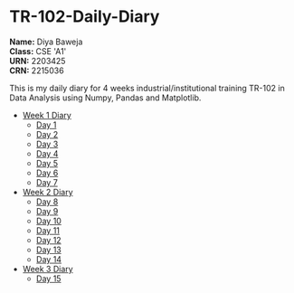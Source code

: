 # TR-102-Daily-Diary

**Name:** Diya Baweja<br>
**Class:** CSE 'A1'<br>
**URN:** 2203425<br>
**CRN:** 2215036

This is my daily diary for 4 weeks industrial/institutional training TR-102 in Data Analysis using Numpy, Pandas and Matplotlib.

- [Week 1 Diary](week1.md)
     - [Day 1](https://diya050.github.io/TR-102-Daily-Diary/week1.html#day-1)
     - [Day 2](https://diya050.github.io/TR-102-Daily-Diary/week1.html#day-2)
     - [Day 3](https://diya050.github.io/TR-102-Daily-Diary/week1.html#day-3)
     - [Day 4](https://diya050.github.io/TR-102-Daily-Diary/week1.html#day-4)
     - [Day 5](https://diya050.github.io/TR-102-Daily-Diary/week1.html#day-5)
     - [Day 6](https://diya050.github.io/TR-102-Daily-Diary/week1.html#day-6)
     - [Day 7](https://diya050.github.io/TR-102-Daily-Diary/week1.html#day-7)
- [Week 2 Diary](week2.md)
     - [Day 8](https://diya050.github.io/TR-102-Daily-Diary/week2.html#day-8)
     - [Day 9](https://diya050.github.io/TR-102-Daily-Diary/week2.html#day-9)
     - [Day 10](https://diya050.github.io/TR-102-Daily-Diary/week2.html#day-10)
     - [Day 11](https://diya050.github.io/TR-102-Daily-Diary/week2.html#day-11)
     - [Day 12](https://diya050.github.io/TR-102-Daily-Diary/week2.html#day-12)
     - [Day 13](https://diya050.github.io/TR-102-Daily-Diary/week2.html#day-13)
     - [Day 14](https://diya050.github.io/TR-102-Daily-Diary/week2.html#day-14)
- [Week 3 Diary](week3.md)
     - [Day 15](https://diya050.github.io/TR-102-Daily-Diary/week2.html#day-15)
